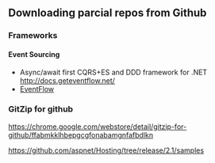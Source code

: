## Downloading parcial repos from Github

### Frameworks

#### Event Sourcing

  * Async/await first CQRS+ES and DDD framework for .NET http://docs.geteventflow.net/ </br>
  * [EventFlow](https://github.com/eventflow/EventFlow)

### GitZip for github
https://chrome.google.com/webstore/detail/gitzip-for-github/ffabmkklhbepgcgfonabamgnfafbdlkn

https://github.com/aspnet/Hosting/tree/release/2.1/samples
